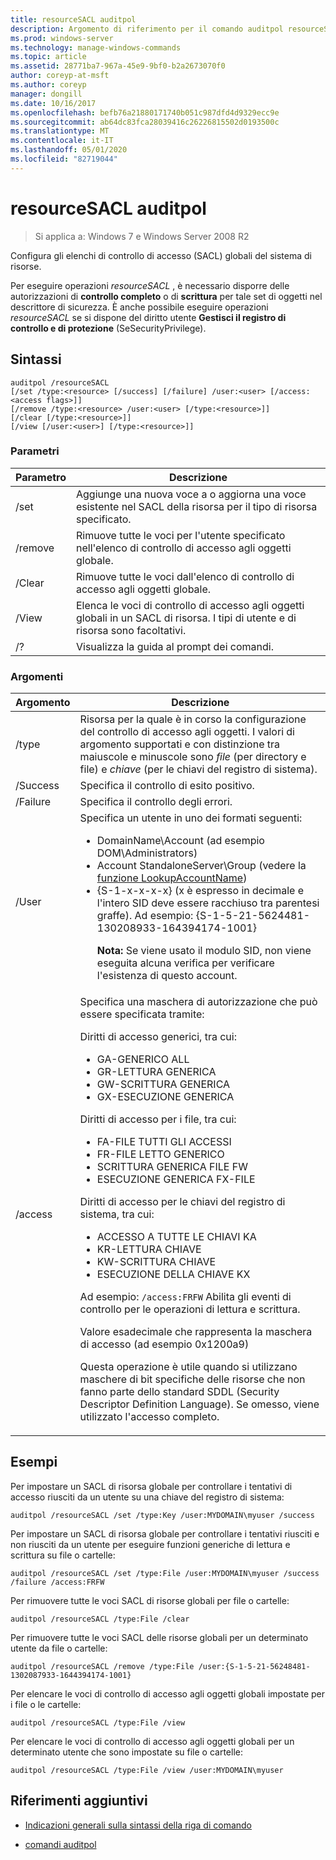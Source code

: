 ```yaml
---
title: resourceSACL auditpol
description: Argomento di riferimento per il comando auditpol resourceSACL, che consente di configurare gli elenchi di controllo di accesso (SAcl) globali del sistema delle risorse.
ms.prod: windows-server
ms.technology: manage-windows-commands
ms.topic: article
ms.assetid: 28771ba7-967a-45e9-9bf0-b2a2673070f0
author: coreyp-at-msft
ms.author: coreyp
manager: dongill
ms.date: 10/16/2017
ms.openlocfilehash: befb76a21880171740b051c987dfd4d9329ecc9e
ms.sourcegitcommit: ab64dc83fca28039416c26226815502d0193500c
ms.translationtype: MT
ms.contentlocale: it-IT
ms.lasthandoff: 05/01/2020
ms.locfileid: "82719044"
---
```

# <a name="auditpol-resourcesacl"></a>resourceSACL auditpol

> Si applica a: Windows 7 e Windows Server 2008 R2

Configura gli elenchi di controllo di accesso (SACL) globali del sistema di risorse.

Per eseguire operazioni *resourceSACL* , è necessario disporre delle autorizzazioni di **controllo completo** o di **scrittura** per tale set di oggetti nel descrittore di sicurezza. È anche possibile eseguire operazioni *resourceSACL* se si dispone del diritto utente **Gestisci il registro di controllo e di protezione** (SeSecurityPrivilege).

## <a name="syntax"></a>Sintassi

```
auditpol /resourceSACL
[/set /type:<resource> [/success] [/failure] /user:<user> [/access:<access flags>]]
[/remove /type:<resource> /user:<user> [/type:<resource>]]
[/clear [/type:<resource>]]
[/view [/user:<user>] [/type:<resource>]]
```

### <a name="parameters"></a>Parametri

| Parametro | Descrizione |
| --------- | ----------- |
| /set | Aggiunge una nuova voce a o aggiorna una voce esistente nel SACL della risorsa per il tipo di risorsa specificato. |
| /remove | Rimuove tutte le voci per l'utente specificato nell'elenco di controllo di accesso agli oggetti globale. |
| /Clear | Rimuove tutte le voci dall'elenco di controllo di accesso agli oggetti globale.|
| /View | Elenca le voci di controllo di accesso agli oggetti globali in un SACL di risorsa. I tipi di utente e di risorsa sono facoltativi. |
| /? | Visualizza la guida al prompt dei comandi. |

### <a name="arguments"></a>Argomenti

| Argomento | Descrizione |
| -------- | ----------- |
| /type | Risorsa per la quale è in corso la configurazione del controllo di accesso agli oggetti. I valori di argomento supportati e con distinzione tra maiuscole e minuscole sono *file* (per directory e file) e *chiave* (per le chiavi del registro di sistema). |
| /Success | Specifica il controllo di esito positivo. |
| /Failure | Specifica il controllo degli errori. |
| /User | Specifica un utente in uno dei formati seguenti:<ul><li> DomainName\Account (ad esempio DOM\Administrators)</li><li>Account StandaloneServer\Group (vedere la [funzione LookupAccountName](https://docs.microsoft.com/windows/win32/api/winbase/nf-winbase-lookupaccountnamea))</li><li>{S-1-x-x-x-x} (x è espresso in decimale e l'intero SID deve essere racchiuso tra parentesi graffe). Ad esempio: {S-1-5-21-5624481-130208933-164394174-1001}<p>**Nota:** Se viene usato il modulo SID, non viene eseguita alcuna verifica per verificare l'esistenza di questo account.</li></ul> |
| /access | Specifica una maschera di autorizzazione che può essere specificata tramite:<p>Diritti di accesso generici, tra cui:<ul><li>GA-GENERICO ALL</li><li>GR-LETTURA GENERICA</li><li>GW-SCRITTURA GENERICA</li><li>GX-ESECUZIONE GENERICA</li></ul><p>Diritti di accesso per i file, tra cui:<ul><li>FA-FILE TUTTI GLI ACCESSI</li><li>FR-FILE LETTO GENERICO</li><li>SCRITTURA GENERICA FILE FW</li><li>ESECUZIONE GENERICA FX-FILE</li></ul><p>Diritti di accesso per le chiavi del registro di sistema, tra cui:<ul><li>ACCESSO A TUTTE LE CHIAVI KA</li><li>KR-LETTURA CHIAVE</li><li>KW-SCRITTURA CHIAVE</li><li>ESECUZIONE DELLA CHIAVE KX</li></ul><p>Ad esempio: `/access:FRFW` Abilita gli eventi di controllo per le operazioni di lettura e scrittura.<p>Valore esadecimale che rappresenta la maschera di accesso (ad esempio 0x1200a9)<p>Questa operazione è utile quando si utilizzano maschere di bit specifiche delle risorse che non fanno parte dello standard SDDL (Security Descriptor Definition Language). Se omesso, viene utilizzato l'accesso completo. |

## <a name="examples"></a>Esempi

Per impostare un SACL di risorsa globale per controllare i tentativi di accesso riusciti da un utente su una chiave del registro di sistema:

```
auditpol /resourceSACL /set /type:Key /user:MYDOMAIN\myuser /success
```

Per impostare un SACL di risorsa globale per controllare i tentativi riusciti e non riusciti da un utente per eseguire funzioni generiche di lettura e scrittura su file o cartelle:

```
auditpol /resourceSACL /set /type:File /user:MYDOMAIN\myuser /success /failure /access:FRFW
```

Per rimuovere tutte le voci SACL di risorse globali per file o cartelle:

```
auditpol /resourceSACL /type:File /clear
```

Per rimuovere tutte le voci SACL delle risorse globali per un determinato utente da file o cartelle:

```
auditpol /resourceSACL /remove /type:File /user:{S-1-5-21-56248481-1302087933-1644394174-1001}
```

Per elencare le voci di controllo di accesso agli oggetti globali impostate per i file o le cartelle:

```
auditpol /resourceSACL /type:File /view
```

Per elencare le voci di controllo di accesso agli oggetti globali per un determinato utente che sono impostate su file o cartelle:

```
auditpol /resourceSACL /type:File /view /user:MYDOMAIN\myuser
```

## <a name="additional-references"></a>Riferimenti aggiuntivi

- [Indicazioni generali sulla sintassi della riga di comando](command-line-syntax-key.md)

- [comandi auditpol](auditpol.md)
